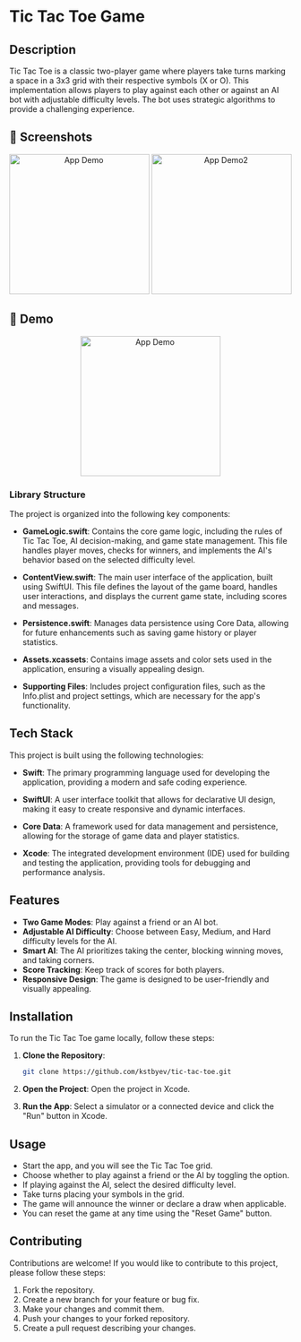 # Tic Tac Toe Game

## Description
Tic Tac Toe is a classic two-player game where players take turns marking a space in a 3x3 grid with their respective symbols (X or O). This implementation allows players to play against each other or against an AI bot with adjustable difficulty levels. The bot uses strategic algorithms to provide a challenging experience.

## 📸 Screenshots

<p align="center">
  <img src="https://github.com/user-attachments/assets/5eed92a6-72a1-402a-bbb0-eb8f9e62a128" width="250" alt="App Demo">
  <img src="https://github.com/user-attachments/assets/63947454-1764-4b61-9a74-b9d43ebcefa6" width="250" alt="App Demo2">
</p>

## 🎥 Demo

<p align="center">
  <img src="https://github.com/user-attachments/assets/2ad5c335-6796-44db-bf4c-a05766e69ba1" width="250" alt="App Demo">
</p>


### Library Structure
The project is organized into the following key components:

- **GameLogic.swift**: Contains the core game logic, including the rules of Tic Tac Toe, AI decision-making, and game state management. This file handles player moves, checks for winners, and implements the AI's behavior based on the selected difficulty level.

- **ContentView.swift**: The main user interface of the application, built using SwiftUI. This file defines the layout of the game board, handles user interactions, and displays the current game state, including scores and messages.

- **Persistence.swift**: Manages data persistence using Core Data, allowing for future enhancements such as saving game history or player statistics.

- **Assets.xcassets**: Contains image assets and color sets used in the application, ensuring a visually appealing design.

- **Supporting Files**: Includes project configuration files, such as the Info.plist and project settings, which are necessary for the app's functionality.

## Tech Stack
This project is built using the following technologies:

- **Swift**: The primary programming language used for developing the application, providing a modern and safe coding experience.

- **SwiftUI**: A user interface toolkit that allows for declarative UI design, making it easy to create responsive and dynamic interfaces.

- **Core Data**: A framework used for data management and persistence, allowing for the storage of game data and player statistics.

- **Xcode**: The integrated development environment (IDE) used for building and testing the application, providing tools for debugging and performance analysis.

## Features
- **Two Game Modes**: Play against a friend or an AI bot.
- **Adjustable AI Difficulty**: Choose between Easy, Medium, and Hard difficulty levels for the AI.
- **Smart AI**: The AI prioritizes taking the center, blocking winning moves, and taking corners.
- **Score Tracking**: Keep track of scores for both players.
- **Responsive Design**: The game is designed to be user-friendly and visually appealing.

## Installation
To run the Tic Tac Toe game locally, follow these steps:

1. **Clone the Repository**:
   ```bash
   git clone https://github.com/kstbyev/tic-tac-toe.git
   ```

2. **Open the Project**:
   Open the project in Xcode.

3. **Run the App**:
   Select a simulator or a connected device and click the "Run" button in Xcode.

## Usage
- Start the app, and you will see the Tic Tac Toe grid.
- Choose whether to play against a friend or the AI by toggling the option.
- If playing against the AI, select the desired difficulty level.
- Take turns placing your symbols in the grid.
- The game will announce the winner or declare a draw when applicable.
- You can reset the game at any time using the "Reset Game" button.

## Contributing
Contributions are welcome! If you would like to contribute to this project, please follow these steps:

1. Fork the repository.
2. Create a new branch for your feature or bug fix.
3. Make your changes and commit them.
4. Push your changes to your forked repository.
5. Create a pull request describing your changes.
